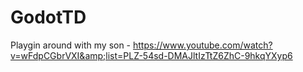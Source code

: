 # GodotTD
Playgin around with my son - https://www.youtube.com/watch?v=wFdpCGbrVXI&amp;list=PLZ-54sd-DMAJltIzTtZ6ZhC-9hkqYXyp6
